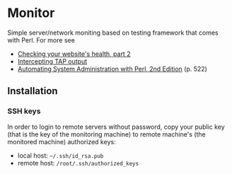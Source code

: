 # Monitor

Simple server/network moniting based on testing framework that comes with Perl. For more see

* [Checking your website's health, part 2](http://www.stonehenge.com/merlyn/LinuxMag/col54.html)
* [Intercepting TAP output](http://perlmonks.org/?node_id=685378)
* [Automating System Administration with Perl, 2nd Edition](http://shop.oreilly.com/product/9780596006396.do) (p. 522)

## Installation

### SSH keys

In order to login to remote servers without password, copy your public key
(that is the key of the monitoring machine) to remote machine's (the monitored
machine) authorized keys:

* local host: `~/.ssh/id_rsa.pub`
* remote host: `/root/.ssh/authorized_keys`

